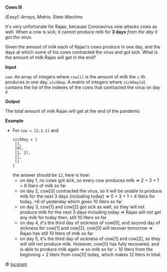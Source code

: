 __Cows Ill__

*[Easy]: Arrays, Matrix, State Machine*
 
It's very unfortunate for Rajao, because Coronavirus now attacks cows as well. When a cow is sick, it cannot produce milk for **3 days** *from the day it got the virus.*
 
Given the amount of milk each of Rajao's cows produce in one day, and the days at which some of his cows contracted the virus and got sick. What is the amount of milk Rajao will get in the end?
 
__Input__

`cow`: An array of integers where `cow[i]` is the amount of milk the `i`-th produces in one day. 
`sickDay`: A matrix of integers where `sickDay[d]` contains the list of the indexes of the cows that contracted the virus on day `d`
 
__Output__

The total amount of milk Rajao will get at the end of the pandemic
 
__Example__
- For `cow = [2,3,1]` and 
  ```
  sickDay = [
   [],
   [0],
   [1, 2],
   [],
   []
  ]
  ```
  the answer should be `12`, here is how:
  - on day 1, no cows got sick, so every cow produces milk => 2 + 3 + 1 = 6 liters of milk so far
  - on day 2, cow[0] contracted the virus, so it will be unable to produce milk for the next 3 days (including today) => 0 + 3 + 1 = 4 liters for today, +6 of yesterday which gives 10 liters so far
  - on day 3, cow[1] and cow[2] got sick as well, so they will not produce milk for the next 3 days including today => Rajao will not get any milk for today then, still 10 liters so far
  - on day 4, it's the third day of sickness of cow[0], and second day of sickness for cow[1] and cow[2], cow[0] will recover tomorrow => Rajao has still 10 liters of milk so far
  - on day 5, it's the third day of sickness of cow[1] and cow[2], so they will still not produce milk. However, cow[0] has fully recovered, and is able to produce milk again => so milk so far = 10 liters from the beginning + 2 liters from cow[0] today, which makes 12 liters in total.

© [lucoram](https://app.codesignal.com/profile/lucoram)
